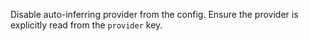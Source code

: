 Disable auto-inferring provider from the config. Ensure the provider is explicitly read from the `provider` key.